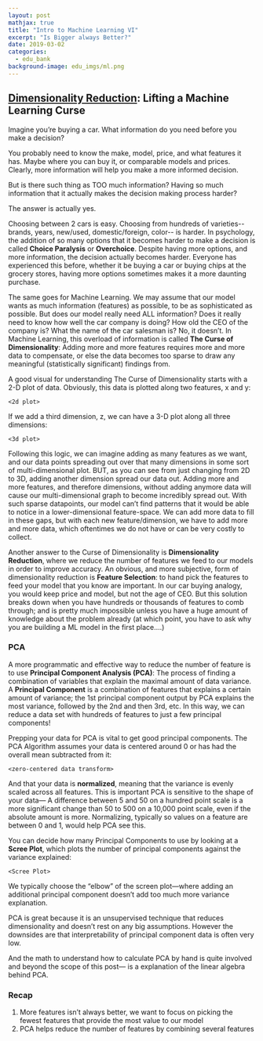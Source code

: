 ```yaml
---
layout: post
mathjax: true
title: "Intro to Machine Learning VI"
excerpt: "Is Bigger always Better?"
date: 2019-03-02
categories:
  - edu_bank
background-image: edu_imgs/ml.png
---
```


## <u>Dimensionality Reduction</u>: Lifting a Machine Learning Curse

Imagine you’re buying a car. What information do you need before you make a decision?

You probably need to know the make, model, price, and what features it has. Maybe where you can buy it, or comparable models and prices. Clearly, more information will help you make a more informed decision.

But is there such thing as TOO much information? Having so much information that it actually makes the decision making process harder?

The answer is actually yes.

Choosing between 2 cars is easy. Choosing from hundreds of varieties-- brands, years, new/used, domestic/foreign, color-- is harder. In psychology, the addition of so many options that it becomes harder to make a decision is called **Choice Paralysis** or **Overchoice**. Despite having more options, and more information, the decision actually becomes harder. Everyone has experienced this before, whether it  be buying a car or buying chips at the grocery stores, having more options sometimes makes it a more daunting purchase.

The same goes for Machine Learning. We may assume that our model wants as much information (features) as possible, to be as sophisticated as possible. But does our model really need ALL information? Does it really need to know how well the car company is doing? How old the CEO of the company is? What the name of the car salesman is? No, it doesn’t. In Machine Learning, this overload of information is called **The Curse of Dimensionality**: Adding more and more features requires more and more data to compensate, or else the data becomes too sparse to draw any meaningful (statistically significant) findings from.

A good visual for understanding The Curse of Dimensionality starts with a 2-D plot of data. Obviously, this data is plotted along two features, x and y:

    <2d plot>
If we add a third dimension, z, we can have a 3-D plot along all three dimensions:

    <3d plot>

Following this logic, we can imagine adding as many features as we want, and our data points spreading out over that many dimensions in some sort of multi-dimensional plot. BUT, as you can see from just changing from 2D to 3D, adding another dimension spread our data out. Adding more and more features, and therefore dimensions, without adding anymore data will cause our multi-dimensional graph to become incredibly spread out. With such sparse datapoints, our model can’t find patterns that it would be able to notice in a lower-dimensional feature-space. We can add more data to fill in these gaps, but with each new feature/dimension, we have to add more and more data, which oftentimes we do not have or can be very costly to collect.

Another answer to the Curse of Dimensionality is **Dimensionality Reduction**, where we reduce the number of features we feed to our models in order to improve accuracy. An obvious, and more subjective, form of dimensionality reduction is **Feature Selection**: to hand pick the features to feed your model that you know are important. In our car buying analogy, you would keep price and model, but not the age of CEO. But this solution breaks down when you have hundreds or thousands of features to comb through; and is pretty much impossible unless you have a huge amount of knowledge about the problem already (at which point, you have to ask why you are building a ML model in the first place….)

### PCA

A more programmatic and effective way to reduce the number of feature is to use **Principal Component Analysis (PCA)**: The process of finding a combination of variables that explain the maximal amount of data variance. A **Principal Component** is a combination of features that explains a certain amount of variance; the 1st principal component output by PCA explains the most variance, followed by the 2nd and then 3rd, etc. In this way, we can reduce a data set with hundreds of features to just a few principal components!

Prepping your data for PCA is vital to get good principal components. The PCA Algorithm assumes your data is centered around 0 or has had the overall mean subtracted from it:

    <zero-centered data transform>

And that your data is **normalized**, meaning that the variance is evenly scaled across all features. This is important PCA is sensitive to the shape of your data— A difference between 5 and 50 on a hundred point scale is a more significant change than 50 to 500 on a 10,000 point scale, even if the absolute amount is more. Normalizing, typically so values on a feature are between 0 and 1, would help PCA see this.

You can decide how many Principal Components to use by looking at a **Scree Plot**, which plots the number of principal components against the variance explained:

    <Scree Plot>

We typically choose the “elbow” of the screen plot—where adding an additional principal component doesn’t add too much more variance explanation.

PCA is great because it is an unsupervised technique that reduces dimensionality and doesn’t rest on any big assumptions. However the downsides are that interpretability of principal component data is often very low.

And the math to understand how to calculate PCA by hand is quite involved and beyond the scope of this post—<here> is a explanation of the linear algebra behind PCA.

### Recap

1.	More features isn’t always better, we want to focus on picking the fewest features that provide the most value to our model
2.	PCA helps reduce the number of features by combining several features
